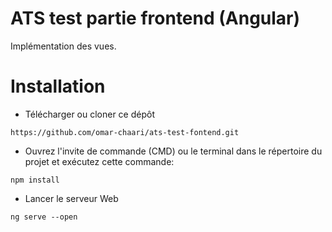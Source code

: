 # ATS test partie frontend (Angular)
Implémentation des vues.
# Installation
- Télécharger ou cloner ce dépôt
```
https://github.com/omar-chaari/ats-test-fontend.git
```
- Ouvrez l'invite de commande (CMD) ou le terminal dans le répertoire du projet et exécutez cette commande:
```
npm install
```
- Lancer le serveur Web
```
ng serve --open
```
